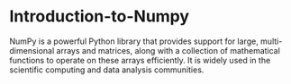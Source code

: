 # Introduction-to-Numpy
NumPy is a powerful Python library that provides support for large, multi-dimensional arrays and matrices, along with a collection of mathematical functions to operate on these arrays efficiently. It is widely used in the scientific computing and data analysis communities.
